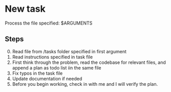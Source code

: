 # New task

Process the file specified: $ARGUMENTS

## Steps
0. Read file from /tasks folder specified in first argument
1. Read instructions specified in task file
2. First think through the problem, read the codebase for relevant files, and append
a plan as todo list iin the same file
3. Fix typos in the task file
4. Update documentation if needed
5. Before you begin working, check in with me and I will verify the plan.